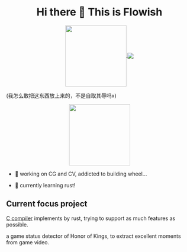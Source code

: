 <h1 align="center">
  Hi there 👋 This is Flowish
</h1>

<p align="center">
  <a href="https://github.com/anuraghazra/github-readme-stats">
    <img
      align="center"
      height="165"
      src="https://github-readme-stats.vercel.app/api?username=drakending&show_icons=true&custom_title=Github%20Status&hide=issues&theme=swift&count_private=true"
    />
  </a>
  <a href="https://github.com/anuraghazra/github-readme-stats">
    <img
      align="center"
      src="https://github-readme-stats.vercel.app/api/top-langs/?username=drakending&layout=compact&theme=swift&count_private=true&show"
    />
  </a>

</p>

<p>(我怎么敢把这东西放上来的，不是自取其辱吗x)</p>
<p align="center">
  <a href="https://git.io/streak-stats">
    <img
      align="center"
      height="165"
      src="https://streak-stats.demolab.com/?user=drakending"
    />
  </a>

</p>



- 🔭 working on CG and CV, addicted to building wheel...
  
- 🌱 currently learning rust!
  

<h2>Current focus project</h2>
<p><a href="https://github.com/drakending/C_compiler">C compiler</a> implements by rust, trying to support as much features as possible.</p>
<p>a game status detector of Honor of Kings, to extract excellent moments from game video.</p>
